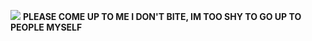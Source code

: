 ![](https://media.discordapp.net/attachments/1238393869217959979/1258350217946857545/static-assets-upload2918855179712649474.gif?ex=6687b976&is=668667f6&hm=5c8e95238adf6c78bc2056e7d34b661cdc706c97ed4b14b661d30fd0b69e13d6&)
**PLEASE COME UP TO ME I DON'T BITE, IM TOO SHY TO GO UP TO PEOPLE MYSELF**
